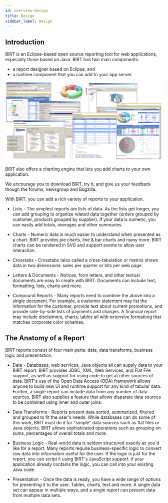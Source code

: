 ```yaml
---
id: overview-design
title: Design
sidebar_label: Design
---
```


## Introduction

BIRT is an Eclipse-based open source reporting tool for web applications, especially those based on Java. BIRT has two main components: 

+ a report designer based on Eclipse, and 
+ a runtime component that you can add to your app server. 

![img](/img/BIRT-Image-01.png)

BIRT also offers a charting engine that lets you add charts to your own application.

We encourage you to download BIRT, try it, and give us your feedback though the forums, newsgroup and Bugzilla.

With BIRT, you can add a rich variety of reports to your application.

+ Lists - The simplest reports are lists of data. As the lists get longer, you can add grouping to organize related data together (orders grouped by customer, products grouped by supplier). If your data is numeric, you can easily add totals, averages and other summaries.

+ Charts - Numeric data is much easier to understand when presented as a chart. BIRT provides pie charts, line & bar charts and many more. BIRT charts can be rendered in SVG and support events to allow user interaction.

+ Crosstabs - Crosstabs (also called a cross-tabulation or matrix) shows data in two dimensions: sales per quarter or hits per web page.

+ Letters & Documents - Notices, form letters, and other textual documents are easy to create with BIRT. Documents can include text, formatting, lists, charts and more.

+ Compound Reports - Many reports need to combine the above into a single document. For example, a customer statement may list the information for the customer, provide text about current promotions, and provide side-by-side lists of payments and charges. A financial report may include disclaimers, charts, tables all with extensive formatting that matches corporate color schemes.

## The Anatomy of a Report

BIRT reports consist of four main parts: data, data transforms, business logic and presentation.

+ Data - Databases, web services, Java objects all can supply data to your BIRT report. BIRT provides JDBC, XML, Web Services, and Flat File support, as well as support for using code to get at other sources of data. BIRT's use of the Open Data Access (ODA) framework allows anyone to build new UI and runtime support for any kind of tabular data. Further, a single report can include data from any number of data sources. BIRT also supplies a feature that allows disparate data sources to be combined using inner and outer joins.

+ Data Transforms - Reports present data sorted, summarized, filtered and grouped to fit the user's needs. While databases can do some of this work, BIRT must do it for "simple" data sources such as flat files or Java objects. BIRT allows sophisticated operations such as grouping on sums, percentages of overall totals and more.

+ Business Logic - Real-world data is seldom structured exactly as you'd like for a report. Many reports require business-specific logic to convert raw data into information useful for the user. If the logic is just for the report, you can script it using BIRT's JavaScript support. If your application already contains the logic, you can call into your existing Java code.

+ Presentation - Once the data is ready, you have a wide range of options for presenting it to the user. Tables, charts, text and more. A single data set can appear in multiple ways, and a single report can present data from multiple data sets.